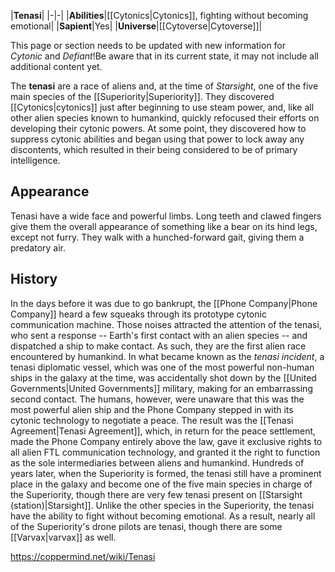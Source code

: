|**Tenasi**|
|-|-|
|**Abilities**|[[Cytonics\|Cytonics]], fighting without becoming emotional|
|**Sapient**|Yes|
|**Universe**|[[Cytoverse\|Cytoverse]]|

This page or section needs to be updated with new information for *Cytonic* and *Defiant*!Be aware that in its current state, it may not include all additional content yet.

The **tenasi** are a race of aliens and, at the time of *Starsight*, one of the five main species of the [[Superiority\|Superiority]]. They discovered [[Cytonics\|cytonics]] just after beginning to use steam power, and, like all other alien species known to humankind, quickly refocused their efforts on developing their cytonic powers. At some point, they discovered how to suppress cytonic abilities and began using that power to lock away any discontents, which resulted in their being considered to be of primary intelligence.

## Appearance
Tenasi have a wide face and powerful limbs. Long teeth and clawed fingers give them the overall appearance of something like a bear on its hind legs, except not furry. They walk with a hunched-forward gait, giving them a predatory air.

## History
In the days before it was due to go bankrupt, the [[Phone Company\|Phone Company]] heard a few squeaks through its prototype cytonic communication machine. Those noises attracted the attention of the tenasi, who sent a response -- Earth's first contact with an alien species -- and dispatched a ship to make contact. As such, they are the first alien race encountered by humankind.
In what became known as the *tenasi incident*, a tenasi diplomatic vessel, which was one of the most powerful non-human ships in the galaxy at the time, was accidentally shot down by the [[United Governments\|United Governments]] military, making for an embarrassing second contact. The humans, however, were unaware that this was the most powerful alien ship and the Phone Company stepped in with its cytonic technology to negotiate a peace. The result was the [[Tenasi Agreement\|Tenasi Agreement]], which, in return for the peace settlement, made the Phone Company entirely above the law, gave it exclusive rights to all alien FTL communication technology, and granted it the right to function as the sole intermediaries between aliens and humankind.
Hundreds of years later, when the Superiority is formed, the tenasi still have a prominent place in the galaxy and become one of the five main species in charge of the Superiority, though there are very few tenasi present on [[Starsight (station)\|Starsight]]. Unlike the other species in the Superiority, the tenasi have the ability to fight without becoming emotional. As a result, nearly all of the Superiority's drone pilots are tenasi, though there are some [[Varvax\|varvax]] as well.



https://coppermind.net/wiki/Tenasi